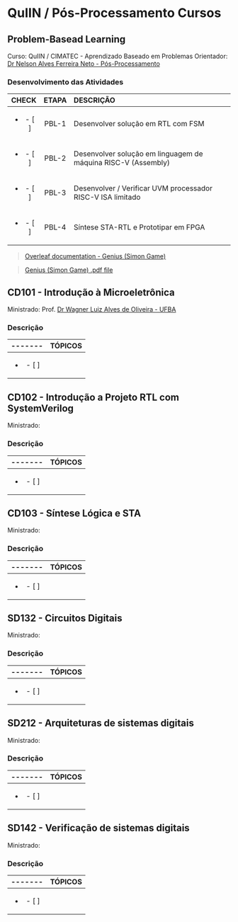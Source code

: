 # QuIIN / Pós-Processamento Cursos

## Problem-Basead Learning
Curso: QuIIN / CIMATEC - Aprendizado Baseado em Problemas
Orientador: [Dr Nelson Alves Ferreira Neto - Pós-Processamento](nelson.neto@fieb.org.br)

### Desenvolvimento das Atividades

|CHECK                        |ETAPA      |DESCRIÇÃO                                                             |
| :----:                      |  :----:   |:----                                                                 |
|   <ul><li>- [ ] </li></ul>  |   PBL-1   | Desenvolver solução em RTL com FSM                                   |
|   <ul><li>- [ ] </li></ul>  |   PBL-2   | Desenvolver solução em linguagem de máquina RISC-V (Assembly)        |
|   <ul><li>- [ ] </li></ul>  |   PBL-3   | Desenvolver / Verificar UVM processador RISC-V ISA limitado          |
|   <ul><li>- [ ] </li></ul>  |   PBL-4   | Síntese STA-RTL e Prototipar em FPGA                                 |

> [Overleaf documentation - Genius (Simon Game)](https://www.overleaf.com/read/zctwtykxgspy#e757e6)

> [Genius (Simon Game) .pdf file]()

## CD101 - Introdução à Microeletrônica

Ministrado: Prof. [Dr Wagner Luiz Alves de Oliveira - UFBA
](wagner.oliveira@fbter.org.br)

### Descrição

|-------                   |TÓPICOS                                                               |
|  :----:                  |:----                                                                 |
| <ul><li>- [ ] </li></ul> |                                                                      | 

## CD102 - Introdução a Projeto RTL com SystemVerilog

Ministrado: []()

### Descrição

|-------                   |TÓPICOS                                                               |
|  :----:                  |:----                                                                 |
| <ul><li>- [ ] </li></ul> |                                                                      | 

## CD103 - Síntese Lógica e STA

Ministrado: []()

### Descrição

|-------                   |TÓPICOS                                                               |
|  :----:                  |:----                                                                 |
| <ul><li>- [ ] </li></ul> |                                                                      | 

## SD132 - Circuitos Digitais

Ministrado: []()

### Descrição

|-------                   |TÓPICOS                                                               |
|  :----:                  |:----                                                                 |
| <ul><li>- [ ] </li></ul> |                                                                      | 

## SD212 - Arquiteturas de sistemas digitais

Ministrado: []()

### Descrição

|-------                   |TÓPICOS                                                               |
|  :----:                  |:----                                                                 |
| <ul><li>- [ ] </li></ul> |                                                                      | 

## SD142 - Verificação de sistemas digitais

Ministrado: []()

### Descrição

|-------                   |TÓPICOS                                                               |
|  :----:                  |:----                                                                 |
| <ul><li>- [ ] </li></ul> |                                                                      | 
